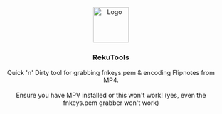 <div align="center">
  <a href="https://github.com/RekuNote/RekuTools/">
    <img src="https://github.com/RekuNote/RekuTools/blob/main/icon.png?raw=true" alt="Logo" width="80" height="80">
  </a>

  <h3 align="center">RekuTools</h3>

  <p align="center">
    Quick 'n' Dirty tool for grabbing fnkeys.pem & encoding Flipnotes from MP4.
    <br />
    <br />
    Ensure you have MPV installed or this won't work! (yes, even the fnkeys.pem grabber won't work)
  </p>
</div>
